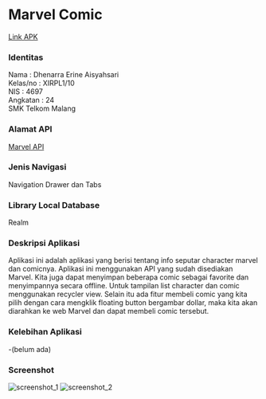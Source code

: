 # Marvel Comic
[Link APK](https://drive.google.com/open?id=0B1LmBilQTTCAQTY3aTlxWWE0ZGM)

### Identitas
Nama : Dhenarra Erine Aisyahsari<br>
Kelas/no : XIRPL1/10<br>
NIS : 4697<br>
Angkatan : 24<br>
SMK Telkom Malang

### Alamat API
[Marvel API]( http://developer.marvel.com/)

### Jenis Navigasi
Navigation Drawer dan Tabs

### Library Local Database
Realm

### Deskripsi Aplikasi
Aplikasi ini adalah aplikasi yang berisi tentang info seputar character marvel dan comicnya. Aplikasi ini menggunakan API yang sudah 
disediakan Marvel. Kita juga dapat menyimpan beberapa comic sebagai favorite dan menyimpannya secara offline. Untuk tampilan list
character dan comic menggunakan recycler view. Selain itu ada fitur membeli comic yang kita pilih dengan cara mengklik floating button 
bergambar dollar, maka kita akan diarahkan ke web Marvel dan dapat membeli comic tersebut.

### Kelebihan Aplikasi
-(belum ada)

### Screenshot
![screenshot_1](https://s28.postimg.org/5yly10jct/Screenshot_2017-05-18-10-17-36.png)
![screenshot_2](https://s23.postimg.org/5919vpi9n/Screenshot_2017-05-18-10-17-28.png)
